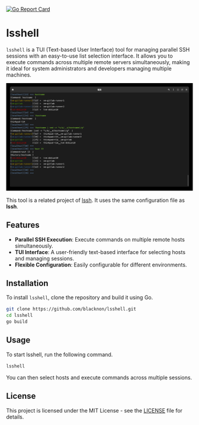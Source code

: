 [![Go Report Card](https://goreportcard.com/badge/github.com/blacknon/lsshell)](https://goreportcard.com/report/github.com/blacknon/lsshell)

lsshell
===

`lsshell` is a TUI (Text-based User Interface) tool for managing parallel SSH sessions with an easy-to-use list selection interface.
It allows you to execute commands across multiple remote servers simultaneously, making it ideal for system administrators and developers managing multiple machines.

<p align="center">
<img src="./images/lsshell.jpg" />
</p>

This tool is a related project of [lssh](https://github.com/blacknon/lssh). It uses the same configuration file as **lssh**.

## Features

- **Parallel SSH Execution**: Execute commands on multiple remote hosts simultaneously.
- **TUI Interface**: A user-friendly text-based interface for selecting hosts and managing sessions.
- **Flexible Configuration**: Easily configurable for different environments.

## Installation

To install `lsshell`, clone the repository and build it using Go.

```bash
git clone https://github.com/blacknon/lsshell.git
cd lsshell
go build
```

## Usage

To start lsshell, run the following command.

```bash
lsshell
```

You can then select hosts and execute commands across multiple sessions.

## License

This project is licensed under the MIT License - see the [LICENSE](LICENSE) file for details.

